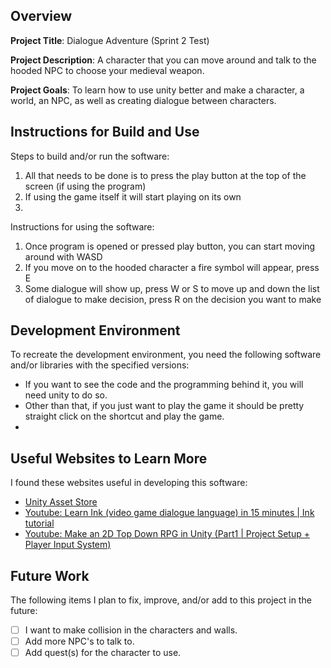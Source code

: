 ## Overview

**Project Title**: Dialogue Adventure (Sprint 2 Test)

**Project Description**: A character that you can move around and talk to the hooded NPC to choose your medieval weapon. 

**Project Goals**: To learn how to use unity better and make a character, a world, an NPC, as well as creating dialogue between characters.

## Instructions for Build and Use

Steps to build and/or run the software:

1. All that needs to be done is to press the play button at the top of the screen (if using the program)
2. If using the game itself it will start playing on its own
3.

Instructions for using the software:

1. Once program is opened or pressed play button, you can start moving around with WASD
2. If you move on to the hooded character a fire symbol will appear, press E
3. Some dialogue will show up, press W or S to move up and down the list of dialogue to make decision, press R on the decision you want to make

## Development Environment 

To recreate the development environment, you need the following software and/or libraries with the specified versions:

* If you want to see the code and the programming behind it, you will need unity to do so. 
* Other than that, if you just want to play the game it should be pretty straight click on the shortcut and play the game. 
*

## Useful Websites to Learn More

I found these websites useful in developing this software:

* [Unity Asset Store](https://assetstore.unity.com/)
* [Youtube: Learn Ink (video game dialogue language) in 15 minutes | Ink tutorial](https://www.youtube.com/watch?v=KSRpcftVyKg&t=2s)
* [Youtube: Make an 2D Top Down RPG in Unity (Part1 | Project Setup + Player Input System)](https://www.youtube.com/watch?v=9zzUq6T-rtA&list=PL6bqhqO0Ba776ksb3F9P_xmUMT9WvmfFT)

## Future Work

The following items I plan to fix, improve, and/or add to this project in the future:

* [ ] I want to make collision in the characters and walls.
* [ ] Add more NPC's to talk to.
* [ ] Add quest(s) for the character to use.
